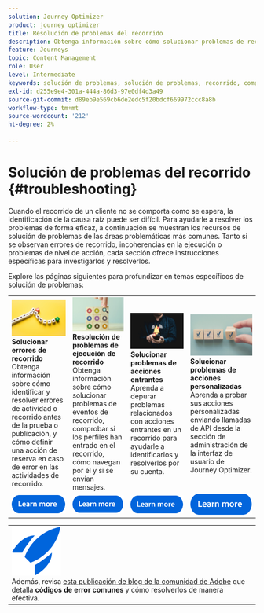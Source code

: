```yaml
---
solution: Journey Optimizer
product: journey optimizer
title: Resolución de problemas del recorrido
description: Obtenga información sobre cómo solucionar problemas de recorrido
feature: Journeys
topic: Content Management
role: User
level: Intermediate
keywords: solución de problemas, solución de problemas, recorrido, comprobación, errores
exl-id: d255e9e4-301a-444a-86d3-97e0df4d3a49
source-git-commit: d89eb9e569cb6de2edc5f20bdcf669972ccc8a8b
workflow-type: tm+mt
source-wordcount: '212'
ht-degree: 2%

---
```


# Solución de problemas del recorrido {#troubleshooting}

Cuando el recorrido de un cliente no se comporta como se espera, la identificación de la causa raíz puede ser difícil. Para ayudarle a resolver los problemas de forma eficaz, a continuación se muestran los recursos de solución de problemas de las áreas problemáticas más comunes. Tanto si se observan errores de recorrido, incoherencias en la ejecución o problemas de nivel de acción, cada sección ofrece instrucciones específicas para investigarlos y resolverlos.

Explore las páginas siguientes para profundizar en temas específicos de solución de problemas:



<table style="table-layout:fixed">
  <tr style="border: 0;">
    <td>
    <a href="../building-journeys/troubleshooting.md"><img src="../assets/do-not-localize/troubleshooting.jpeg"></a>
    <div><strong>Solucionar errores de recorrido</strong><br/> Obtenga información sobre cómo identificar y resolver errores de actividad o recorrido antes de la prueba o publicación, y cómo definir una acción de reserva en caso de error en las actividades de recorrido.</div>
    </td>
    <td>
    <a href="../building-journeys/troubleshooting-execution.md"><img src="../assets/do-not-localize/ao-audiences.jpeg"></a>
    <div><strong>Resolución de problemas de ejecución de recorrido</strong><br/> Obtenga información sobre cómo solucionar problemas de eventos de recorrido, comprobar si los perfiles han entrado en el recorrido, cómo navegan por él y si se envían mensajes.</div>
    </td>
    <td>
    <a href="../building-journeys/troubleshooting-inbound.md" "><img src="../assets/do-not-localize/in-app.jpg"></a>
    <div><strong>Solucionar problemas de acciones entrantes</strong><br/>Aprenda a depurar problemas relacionados con acciones entrantes en un recorrido para ayudarle a identificarlos y resolverlos por su cuenta.</div>
    </td>
    <td>
    <a href="../action/troubleshoot-custom-action.md"><img src="../assets/do-not-localize/lp-list.jpg"></a>
    <div><strong>Solucionar problemas de acciones personalizadas</strong><br/>Aprenda a probar sus acciones personalizadas enviando llamadas de API desde la sección de administración de la interfaz de usuario de Journey Optimizer.</div>
    </td>
  </tr>
  <tr style="border: 0;">
    <td align="center"><a href="../building-journeys/troubleshooting.md"><img src="../assets/do-not-localize/learn-more-button.svg"></a></td>
    <td align="center"><a href="../building-journeys/troubleshooting-execution.md"><img src="../assets/do-not-localize/learn-more-button.svg"></a></td>
    <td align="center"><a href="../building-journeys/troubleshooting-inbound.md"><img src="../assets/do-not-localize/learn-more-button.svg"></a></td>
    <td align="center"><a href="../action/troubleshoot-custom-action.md"><img src="../assets/do-not-localize/learn-more-button.svg"></a></td>
    </tr>
</table>


<table style="table-layout:fixed">
<tr style="border: 0;">
  <td>
    <div>
    <a href="https://experienceleaguecommunities.adobe.com/t5/journey-optimizer-blogs/demystifying-adobe-journey-optimizer-error-codes-root-causes-and/ba-p/760884">
    <img alt="Comprender los códigos de error comunes" src="../assets/do-not-localize/icon-quick-start.svg" /></a> 
    <br>Además, revisa <a href="https://experienceleaguecommunities.adobe.com/t5/journey-optimizer-blogs/demystifying-adobe-journey-optimizer-error-codes-root-causes-and/ba-p/760884" target="_blank">esta publicación de blog de la comunidad de Adobe</a> que detalla <strong>códigos de error comunes</strong> y cómo resolverlos de manera efectiva.
    </div>
  </td>
</tr>
</table>
